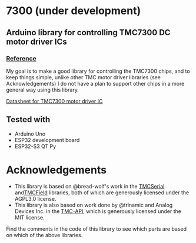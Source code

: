 # 7300  (under development)
## Arduino library for controlling TMC7300 DC motor driver ICs

### [Reference](https://joshua-8.github.io/TMC7300/)

My goal is to make a good library for controlling the TMC7300 chips, and to keep things simple, unlike other TMC motor driver libraries (see Acknowledgements) I do not have a plan to support other chips in a more general way using this library.

 [Datasheet for TMC7300 motor driver IC](https://www.analog.com/media/en/technical-documentation/data-sheets/TMC7300_datasheet_rev1.08.pdf)

## Tested with
* Arduino Uno
* ESP32 development board
* ESP32-S3 QT Py

# Acknowledgements
* This library is based on @bread-wolf's work in the [TMCSerial](https://github.com/bread-wolf/TMCSerial) and[TMCField](https://github.com/bread-wolf/TMCField) libraries, both of which are generously licensed under the AGPL3.0 license.
* This library is also based on work done by @trinamic and Analog Devices Inc. in the [TMC-API](https://github.com/trinamic/TMC-API/tree/master), which is generously licensed under the MIT license.

Find the comments in the code of this library to see which parts are based on which of the above libraries.
